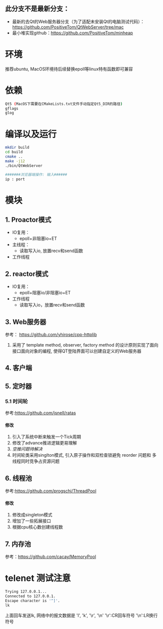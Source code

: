 ## 此分支不是最新分支：
+ 最新的去Qt的Web服务器分支（为了适配未安装Qt的电脑测试代码）：https://github.com/PositiveTom/QtWebServer/tree/mac
+ 最小堆实现github：https://github.com/PositiveTom/minheap


#  环境
推荐ubuntu, MacOS环境待后续替换epoll等linux特有函数即可兼容

#   依赖
```bash
Qt5 (MacOS下需要在CMakeLists.txt文件手动指定Qt5_DIR的路径)
gflags
glog
```

#   编译以及运行
```bash
mkdir build
cd build
cmake ..
make -j12
./bin/QtWebServer

#######浏览器端操作: 输入######
ip : port
```

#   模块

## 1. Proactor模式
+ IO复用：
  + epoll+非阻塞io+ET
+ 主线程：
  + 读取写入io, 放置recv和send函数
+ 工作线程

## 2. reactor模式
+ IO复用：
  + epoll+阻塞io/非阻塞io+ET
+ 工作线程
  + 读取写入io，放置recv和send函数


##  3. Web服务器
参考： 
https://github.com/yhirose/cpp-httplib


1. 采用了 template method, observer, factory method 的设计原则实现了面向接口面向对象的编程, 使得QT登陆界面可以创建自定义的Web服务器

<!-- keep-alive机制, 服务器本身是不知道请求属于同一个客户端, 因此会重复建立TCP连接 -->

##  4. 客户端


##  5. 定时器

### 5.1 时间轮
参考:https://github.com/jsnell/ratas

#### 修改
1. 引入了系统中断来触发一个Tick周期
2. 修改了advance推进逻辑更易理解
3. *空推问题待解决*
4. 时间轮类采用singlton模式, 引入原子操作和双检查锁避免 reorder 问题和 多线程同时竞争占资源问题

## 6. 线程池
参考:https://github.com/progschj/ThreadPool
#### 修改
1. 修改成singleton模式
2. 增加了一些拓展接口
3. 根据cpu核心数创建线程数

## 7. 内存池
参考：https://github.com/cacay/MemoryPool






# telenet 测试注意
```bash
Trying 127.0.0.1...
Connected to 127.0.0.1.
Escape character is '^]'.
lk
```

上面回车发送lk, 网络中的报文数据是 'l', 'k', '\r', '\n' 
'\r':CR回车符号
'\n':LR换行符号
